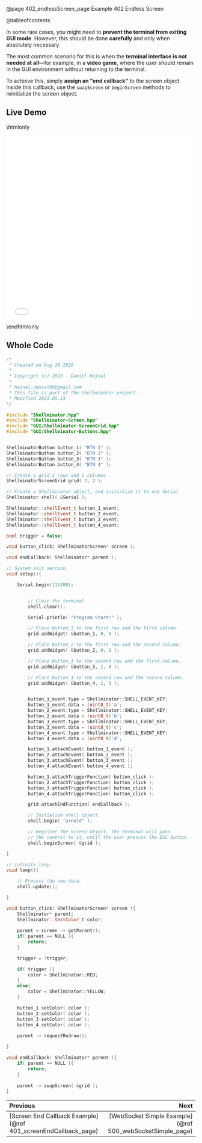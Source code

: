 @page 402_endlessScreen_page Example 402 Endless Screen

@tableofcontents

In some rare cases, you might need to **prevent the terminal from exiting GUI mode**. However, this should be done **carefully** and only when absolutely necessary.  

The most common scenario for this is when the **terminal interface is not needed at all**—for example, in a **video game**, where the user should remain in the GUI environment without returning to the terminal.  

To achieve this, simply **assign an "end callback"** to the screen object. Inside this callback, use the `swapScreen` or `beginScreen` methods to reinitialize the screen object.   

## Live Demo

\htmlonly
<iframe id="demoFrame" src="webExamples/402_endlessScreen.html" style="height:500px;width:100%;border:none;display:block;"></iframe>
\endhtmlonly

## Whole Code

```cpp
/*
 * Created on Aug 10 2020
 *
 * Copyright (c) 2023 - Daniel Hajnal
 * 
 * hajnal.daniel96@gmail.com
 * This file is part of the Shellminator project.
 * Modified 2023.05.13
*/

#include "Shellminator.hpp"
#include "Shellminator-Screen.hpp"
#include "GUI/Shellminator-ScreenGrid.hpp"
#include "GUI/Shellminator-Buttons.hpp"


ShellminatorButton button_1( "BTN 1" );
ShellminatorButton button_2( "BTN 2" );
ShellminatorButton button_3( "BTN 3" );
ShellminatorButton button_4( "BTN 4" );

// Create a grid 2 rows and 2 columns
ShellminatorScreenGrid grid( 2, 2 );

// Create a Shellminator object, and initialize it to use Serial
Shellminator shell( &Serial );

Shellminator::shellEvent_t button_1_event;
Shellminator::shellEvent_t button_2_event;
Shellminator::shellEvent_t button_3_event;
Shellminator::shellEvent_t button_4_event;

bool trigger = false;

void button_click( ShellminatorScreen* screen );

void endCallback( Shellminator* parent );

// System init section.
void setup(){

    Serial.begin(115200);


        // Clear the terminal
        shell.clear();

        Serial.println( "Program Start!" );

        // Place button_1 to the first row and the first column.
        grid.addWidget( &button_1, 0, 0 );

        // Place button_2 to the first row and the second column.
        grid.addWidget( &button_2, 0, 1 );

        // Place button_3 to the second row and the first column.
        grid.addWidget( &button_3, 1, 0 );

        // Place button_3 to the second row and the second column.
        grid.addWidget( &button_4, 1, 1 );


        button_1_event.type = Shellminator::SHELL_EVENT_KEY;
        button_1_event.data = (uint8_t)'a';
        button_2_event.type = Shellminator::SHELL_EVENT_KEY;
        button_2_event.data = (uint8_t)'b';
        button_3_event.type = Shellminator::SHELL_EVENT_KEY;
        button_3_event.data = (uint8_t)'c';
        button_4_event.type = Shellminator::SHELL_EVENT_KEY;
        button_4_event.data = (uint8_t)'d';

        button_1.attachEvent( button_1_event );
        button_2.attachEvent( button_2_event );
        button_3.attachEvent( button_3_event );
        button_4.attachEvent( button_4_event );

        button_1.attachTriggerFunction( button_click );
        button_2.attachTriggerFunction( button_click );
        button_3.attachTriggerFunction( button_click );
        button_4.attachTriggerFunction( button_click );

        grid.attachEndFunction( endCallback );

        // Initialize shell object.
        shell.begin( "arnold" );

        // Register the Screen object. The terminal will pass
        // the control to it, until the user presses the ESC button.
        shell.beginScreen( &grid );

}

// Infinite loop.
void loop(){

    // Process the new data.
    shell.update();

}

void button_click( ShellminatorScreen* screen ){
    Shellminator* parent;
    Shellminator::textColor_t color;
    
    parent = screen -> getParent();
    if( parent == NULL ){
        return;
    }

    trigger = !trigger;

    if( trigger ){
        color = Shellminator::RED;
    }
    else{
        color = Shellminator::YELLOW;
    }

    button_1.setColor( color );
    button_2.setColor( color );
    button_3.setColor( color );
    button_4.setColor( color );

    parent -> requestRedraw();
    
}

void endCallback( Shellminator* parent ){
    if( parent == NULL ){
        return;
    }
    
    parent -> swapScreen( &grid );
}
```

<div class="section_buttons">
 
| Previous          |                         Next |
|:------------------|-----------------------------:|
|[Screen End Callback Example](@ref 401_screenEndCallback_page) | [WebSocket Simple Example](@ref 500_webSocketSimple_page) |
 
</div>